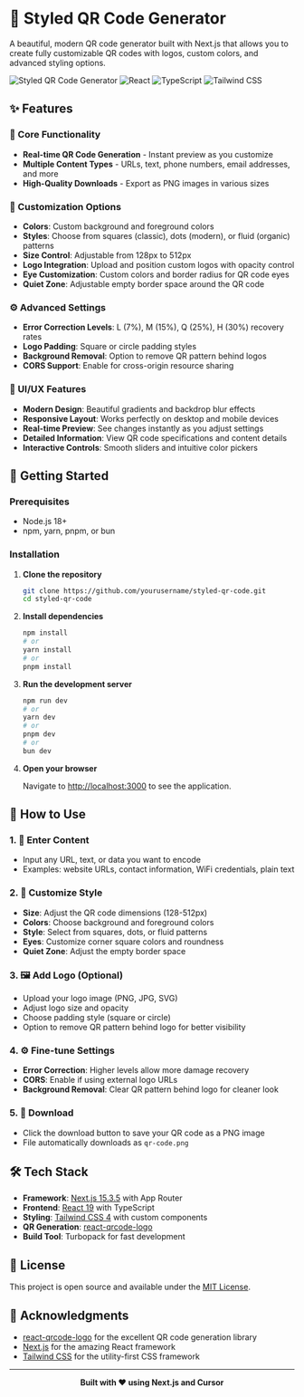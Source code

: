 # 🎨 Styled QR Code Generator

A beautiful, modern QR code generator built with Next.js that allows you to create fully customizable QR codes with logos, custom colors, and advanced styling options.

![Styled QR Code Generator](https://img.shields.io/badge/Next.js-15.3.5-black?style=for-the-badge&logo=next.js)
![React](https://img.shields.io/badge/React-19.0.0-blue?style=for-the-badge&logo=react)
![TypeScript](https://img.shields.io/badge/TypeScript-5.0-blue?style=for-the-badge&logo=typescript)
![Tailwind CSS](https://img.shields.io/badge/Tailwind-4.0-38B2AC?style=for-the-badge&logo=tailwind-css)

## ✨ Features

### 🎯 Core Functionality

- **Real-time QR Code Generation** - Instant preview as you customize
- **Multiple Content Types** - URLs, text, phone numbers, email addresses, and more
- **High-Quality Downloads** - Export as PNG images in various sizes

### 🎨 Customization Options

- **Colors**: Custom background and foreground colors
- **Styles**: Choose from squares (classic), dots (modern), or fluid (organic) patterns
- **Size Control**: Adjustable from 128px to 512px
- **Logo Integration**: Upload and position custom logos with opacity control
- **Eye Customization**: Custom colors and border radius for QR code eyes
- **Quiet Zone**: Adjustable empty border space around the QR code

### ⚙️ Advanced Settings

- **Error Correction Levels**: L (7%), M (15%), Q (25%), H (30%) recovery rates
- **Logo Padding**: Square or circle padding styles
- **Background Removal**: Option to remove QR pattern behind logos
- **CORS Support**: Enable for cross-origin resource sharing

### 🎪 UI/UX Features

- **Modern Design**: Beautiful gradients and backdrop blur effects
- **Responsive Layout**: Works perfectly on desktop and mobile devices
- **Real-time Preview**: See changes instantly as you adjust settings
- **Detailed Information**: View QR code specifications and content details
- **Interactive Controls**: Smooth sliders and intuitive color pickers

## 🚀 Getting Started

### Prerequisites

- Node.js 18+
- npm, yarn, pnpm, or bun

### Installation

1. **Clone the repository**

   ```bash
   git clone https://github.com/yourusername/styled-qr-code.git
   cd styled-qr-code
   ```

2. **Install dependencies**

   ```bash
   npm install
   # or
   yarn install
   # or
   pnpm install
   ```

3. **Run the development server**

   ```bash
   npm run dev
   # or
   yarn dev
   # or
   pnpm dev
   # or
   bun dev
   ```

4. **Open your browser**

   Navigate to [http://localhost:3000](http://localhost:3000) to see the application.

## 📖 How to Use

### 1. 📝 Enter Content

- Input any URL, text, or data you want to encode
- Examples: website URLs, contact information, WiFi credentials, plain text

### 2. 🎨 Customize Style

- **Size**: Adjust the QR code dimensions (128-512px)
- **Colors**: Choose background and foreground colors
- **Style**: Select from squares, dots, or fluid patterns
- **Eyes**: Customize corner square colors and roundness
- **Quiet Zone**: Adjust the empty border space

### 3. 🖼️ Add Logo (Optional)

- Upload your logo image (PNG, JPG, SVG)
- Adjust logo size and opacity
- Choose padding style (square or circle)
- Option to remove QR pattern behind logo for better visibility

### 4. ⚙️ Fine-tune Settings

- **Error Correction**: Higher levels allow more damage recovery
- **CORS**: Enable if using external logo URLs
- **Background Removal**: Clear QR pattern behind logo for cleaner look

### 5. 💾 Download

- Click the download button to save your QR code as a PNG image
- File automatically downloads as `qr-code.png`

## 🛠️ Tech Stack

- **Framework**: [Next.js 15.3.5](https://nextjs.org/) with App Router
- **Frontend**: [React 19](https://react.dev/) with TypeScript
- **Styling**: [Tailwind CSS 4](https://tailwindcss.com/) with custom components
- **QR Generation**: [react-qrcode-logo](https://github.com/gcoro/react-qrcode-logo)
- **Build Tool**: Turbopack for fast development

## 📄 License

This project is open source and available under the [MIT License](LICENSE).

## 🙏 Acknowledgments

- [react-qrcode-logo](https://github.com/gcoro/react-qrcode-logo) for the excellent QR code generation library
- [Next.js](https://nextjs.org/) for the amazing React framework
- [Tailwind CSS](https://tailwindcss.com/) for the utility-first CSS framework

---

<div align="center">
  <strong>Built with ❤️ using Next.js and Cursor</strong>
</div>
